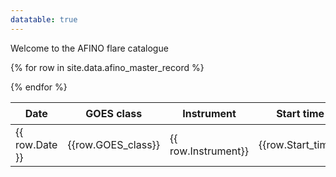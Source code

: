 ```yaml
---
datatable: true
---
```


Welcome to the AFINO flare catalogue


<table class="display">
<thead>
<tr class="header">
<th>Date</th>
<th>GOES class</th>
<th>Instrument</th>
<th>Start time</th>
<th>End time</th>
<th>Wavelength</th>
<th>&Delta;BIC S<sub>0</sub> vs S<sub>1</sub> </th>
<th>&Delta;BIC S<sub>0</sub> vs S<sub>2</sub> </th>
<th>&Delta;BIC S<sub>2</sub> vs S<sub>1</sub> </th>
<th>Detection</th>
<th>&chi;<sup>2</sup><sub>S0</sub> &nbsp;</th>
<th>p<sub>S0</sub></th>
<th>&chi;<sup>2</sup><sub>S1</sub> &nbsp;</th>
<th>p<sub>S1</sub></th>
<th>&chi;<sup>2</sup><sub>S2</sub> &nbsp;</th>
<th>p<sub>S2</sub></th>
<th>P (s)</th>
<th>Width</th>
<th>Flags</th>
</tr>
</thead>
<tbody>

{% for row in site.data.afino_master_record %}
  <tr>
  <td> {{ row.Date }} </td>
  <td> {{row.GOES_class}}</td>
  <td> {{ row.Instrument}} </td>
  <td> {{row.Start_time}} </td>
  <td> {{row.End_time}} </td>
  <td> {{ row.Wavelength}} </td>
  <td> {{row.dBIC_0v1}} </td>
  <td> {{row.dBIC_0v2}} </td>
  <td> {{row.dBIC_2v1}} </td>
  <td> {{ row.Detection}} </td>
  <td> {{row.rchi2_m0}} </td>
  <td> {{row.probability_m0}} | truncate:4 </td>
  <td> {{row.rchi2_m1}} </td>
  <td> {{row.probability_m2}} </td>
  <td> {{row.rchi2_m2}} </td>
  <td> {{row.probability_m2}} </td>
  <td> {{row.period}} </td>
  <td> {{row.width}} </td>
  <td> {{row.flags}} </td>
  </tr>
{% endfor %}
</tbody>
</table>



 
